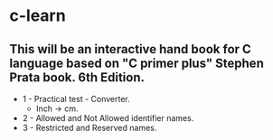 # c-learn
## This will be an interactive hand book for C language based on "C primer plus" Stephen Prata book. 6th Edition.

* 1 - Practical test - Converter.
  - Inch -> cm.
* 2 - Allowed and Not Allowed identifier names.
* 3 - Restricted and Reserved names.
